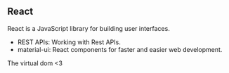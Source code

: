 ## React
React is a JavaScript library for building user interfaces.
- REST APIs: Working with Rest APIs.
- material-ui: React components for faster and easier web development.

The virtual dom <3
